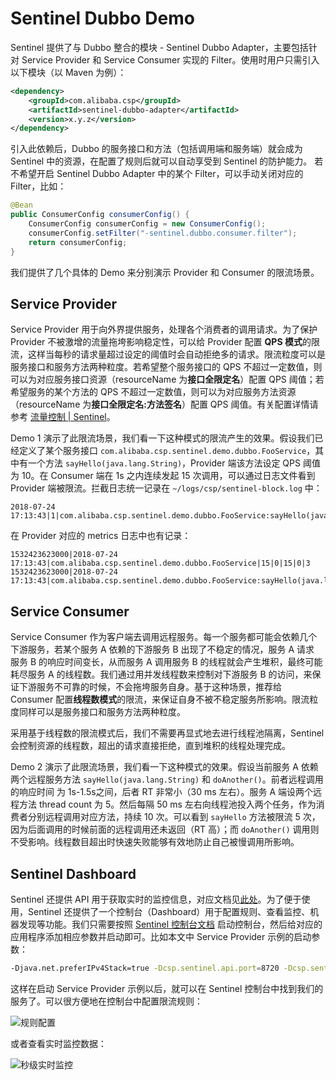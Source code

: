 # Sentinel Dubbo Demo

Sentinel 提供了与 Dubbo 整合的模块 - Sentinel Dubbo Adapter，主要包括针对 Service Provider 和 Service Consumer 实现的 Filter。使用时用户只需引入以下模块（以 Maven 为例）：

```xml
<dependency>
    <groupId>com.alibaba.csp</groupId>
    <artifactId>sentinel-dubbo-adapter</artifactId>
    <version>x.y.z</version>
</dependency>
```

引入此依赖后，Dubbo 的服务接口和方法（包括调用端和服务端）就会成为 Sentinel 中的资源，在配置了规则后就可以自动享受到 Sentinel 的防护能力。
若不希望开启 Sentinel Dubbo Adapter 中的某个 Filter，可以手动关闭对应的 Filter，比如：

```java
@Bean
public ConsumerConfig consumerConfig() {
    ConsumerConfig consumerConfig = new ConsumerConfig();
    consumerConfig.setFilter("-sentinel.dubbo.consumer.filter");
    return consumerConfig;
}
```

我们提供了几个具体的 Demo 来分别演示 Provider 和 Consumer 的限流场景。

## Service Provider

Service Provider 用于向外界提供服务，处理各个消费者的调用请求。为了保护 Provider 不被激增的流量拖垮影响稳定性，可以给 Provider 配置 **QPS 模式**的限流，这样当每秒的请求量超过设定的阈值时会自动拒绝多的请求。限流粒度可以是服务接口和服务方法两种粒度。若希望整个服务接口的 QPS 不超过一定数值，则可以为对应服务接口资源（resourceName 为**接口全限定名**）配置 QPS 阈值；若希望服务的某个方法的 QPS 不超过一定数值，则可以为对应服务方法资源（resourceName 为**接口全限定名:方法签名**）配置 QPS 阈值。有关配置详情请参考 [流量控制 | Sentinel](https://github.com/alibaba/Sentinel/wiki/%E6%B5%81%E9%87%8F%E6%8E%A7%E5%88%B6)。

Demo 1 演示了此限流场景，我们看一下这种模式的限流产生的效果。假设我们已经定义了某个服务接口 `com.alibaba.csp.sentinel.demo.dubbo.FooService`，其中有一个方法 `sayHello(java.lang.String)`，Provider 端该方法设定 QPS 阈值为 10。在 Consumer 端在 1s 之内连续发起 15 次调用，可以通过日志文件看到 Provider 端被限流。拦截日志统一记录在 `~/logs/csp/sentinel-block.log` 中：

```
2018-07-24 17:13:43|1|com.alibaba.csp.sentinel.demo.dubbo.FooService:sayHello(java.lang.String),FlowException,default,|5,0
```

在 Provider 对应的 metrics 日志中也有记录：

```
1532423623000|2018-07-24 17:13:43|com.alibaba.csp.sentinel.demo.dubbo.FooService|15|0|15|0|3
1532423623000|2018-07-24 17:13:43|com.alibaba.csp.sentinel.demo.dubbo.FooService:sayHello(java.lang.String)|10|5|10|0|0
```

## Service Consumer

Service Consumer 作为客户端去调用远程服务。每一个服务都可能会依赖几个下游服务，若某个服务 A 依赖的下游服务 B 出现了不稳定的情况，服务 A 请求 服务 B 的响应时间变长，从而服务 A 调用服务 B 的线程就会产生堆积，最终可能耗尽服务 A 的线程数。我们通过用并发线程数来控制对下游服务 B 的访问，来保证下游服务不可靠的时候，不会拖垮服务自身。基于这种场景，推荐给 Consumer 配置**线程数模式**的限流，来保证自身不被不稳定服务所影响。限流粒度同样可以是服务接口和服务方法两种粒度。

采用基于线程数的限流模式后，我们不需要再显式地去进行线程池隔离，Sentinel 会控制资源的线程数，超出的请求直接拒绝，直到堆积的线程处理完成。

Demo 2 演示了此限流场景，我们看一下这种模式的效果。假设当前服务 A 依赖两个远程服务方法 `sayHello(java.lang.String)` 和 `doAnother()`。前者远程调用的响应时间 为 1s-1.5s之间，后者 RT 非常小（30 ms 左右）。服务 A 端设两个远程方法 thread count 为 5。然后每隔 50 ms 左右向线程池投入两个任务，作为消费者分别远程调用对应方法，持续 10 次。可以看到 `sayHello` 方法被限流 5 次，因为后面调用的时候前面的远程调用还未返回（RT 高）；而 `doAnother()` 调用则不受影响。线程数目超出时快速失败能够有效地防止自己被慢调用所影响。

## Sentinel Dashboard

Sentinel 还提供 API 用于获取实时的监控信息，对应文档见[此处](https://github.com/alibaba/Sentinel/wiki/%E5%AE%9E%E6%97%B6%E7%9B%91%E6%8E%A7)。为了便于使用，Sentinel 还提供了一个控制台（Dashboard）用于配置规则、查看监控、机器发现等功能。我们只需要按照 [Sentinel 控制台文档](https://github.com/alibaba/Sentinel/wiki/%E6%8E%A7%E5%88%B6%E5%8F%B0) 启动控制台，然后给对应的应用程序添加相应参数并启动即可。比如本文中 Service Provider 示例的启动参数：

```bash
-Djava.net.preferIPv4Stack=true -Dcsp.sentinel.api.port=8720 -Dcsp.sentinel.dashboard.server=localhost:8080 -Dproject.name=dubbo-provider-demo
```

这样在启动 Service Provider 示例以后，就可以在 Sentinel 控制台中找到我们的服务了。可以很方便地在控制台中配置限流规则：

![规则配置](http://dubbo.incubator.apache.org/img/blog/sentinel-dashboard-view-rules.png)

或者查看实时监控数据：

![秒级实时监控](http://dubbo.incubator.apache.org/img/blog/sentinel-dashboard-metrics.png)